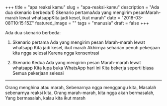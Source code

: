 +++
title = "apa reaksi kamu"
slug = "apa-reaksi-kamu"
description = "Ada dua skenario berbeda:1) Skenario pertamaAda yang mengirim pesanMarah-marah lewat whatsappKita jadi kesel, ikut marah"
date = "2018-03-08T10:15:15Z"
featured_image = ""
tags = "manusia"
draft = false
+++ 
 
Ada dua skenario berbeda:

1) Skenario pertama
Ada yang mengirim pesan
Marah-marah lewat whatsapp
Kita jadi kesel, ikut marah
Akhirnya seharian penuh pekerjaan kita ngga selesai
Karena ngga konsentrasi

2) Skenario Kedua
Ada yang mengirim pesan
Marah-marah lewat whatsapp
Kita lupa buka WhatsApp hari ini
Kita bekerja seperti biasa
Semua pekerjaan selesai

-----------------------------------
Orang menghina atau marah,
Sebenarnya ngga menggangu kita,
Masalah sebenarnya reaksi kita,
Orang marah-marah, kita ngga akan bermasalah,
Yang bermasalah, kalau kita ikut marah